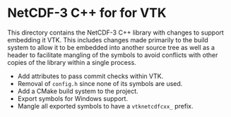 # NetCDF-3 C++ for for VTK

This directory contains the NetCDF-3 C++ library with changes to support
embedding it VTK. This includes changes made primarily to the build system to
allow it to be embedded into another source tree as well as a header to
facilitate mangling of the symbols to avoid conflicts with other copies of the
library within a single process.

  * Add attributes to pass commit checks within VTK.
  * Removal of `config.h` since none of its symbols are used.
  * Add a CMake build system to the project.
  * Export symbols for Windows support.
  * Mangle all exported symbols to have a `vtknetcdfcxx_` prefix.
